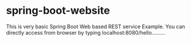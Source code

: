 # spring-boot-website

This is very basic Spring Boot Web based REST service Example.
You can directly access from browser by typing localhost:8080/hello.........

